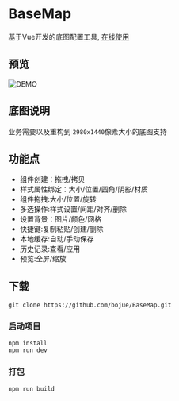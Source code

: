 # BaseMap

基于Vue开发的底图配置工具, [在线使用](https://bojue.github.io/BaseMap)

## 预览

![DEMO](https://github.com/bojue/BaseMap/blob/master/src/assets/show.png)

## 底图说明

业务需要以及重构到 `2980x1440`像素大小的底图支持

## 功能点

- 组件创建：拖拽/拷贝
- 样式属性绑定：大小/位置/圆角/阴影/材质
- 组件拖拽:大小/位置/旋转
- 多选操作:样式设置/间距/对齐/删除
- 设置背景：图片/颜色/网格
- 快捷键:复制粘贴/创建/删除
- 本地缓存:自动/手动保存
- 历史记录:查看/应用
- 预览:全屏/缩放

## 下载
```
git clone https://github.com/bojue/BaseMap.git
```

### 启动项目
```
npm install
npm run dev 
```

### 打包
```
npm run build
```
